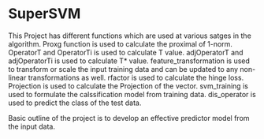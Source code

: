 # SuperSVM
This Project has different functions which are used at various satges in the algorithm.
Proxg function is used to calculate the proximal of 1-norm.
OperatorT and OperatorTi is used to calculate T value.
adjOperatorT and adjOperatorTi is used to calculate T* value.
feature_transformation is used to transform or scale the input training data and can be updated to any non-linear transformations as well.
rfactor is used to calculate the hinge loss.
Projection is used to calculate the Projection of the vector.
svm_training is used to formulate the calssification model from training data.
dis_operator is used to predict the class of the test data.

Basic outline of the project is to develop an effective predictor model from the input data.